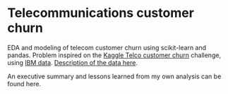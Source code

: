 # Telecommunications customer churn

EDA and modeling of telecom customer churn using scikit-learn and pandas. Problem inspired on the  [Kaggle Telco customer churn](https://www.kaggle.com/datasets/blastchar/telco-customer-churn/data) challenge, using [IBM data](https://accelerator.ca.analytics.ibm.com/bi/?perspective=authoring&pathRef=.public_folders%2FIBM%2BAccelerator%2BCatalog%2FContent%2FDAT00148&id=i9710CF25EF75468D95FFFC7D57D45204&objRef=i9710CF25EF75468D95FFFC7D57D45204&action=run&format=HTML&cmPropStr=%7B%22id%22%3A%22i9710CF25EF75468D95FFFC7D57D45204%22%2C%22type%22%3A%22reportView%22%2C%22defaultName%22%3A%22DAT00148%22%2C%22permissions%22%3A%5B%22execute%22%2C%22read%22%2C%22traverse%22%5D%7D). [Description of the data here](https://community.ibm.com/community/user/businessanalytics/blogs/steven-macko/2019/07/11/telco-customer-churn-1113).

An executive summary and lessons learned from my own analysis can be found here.